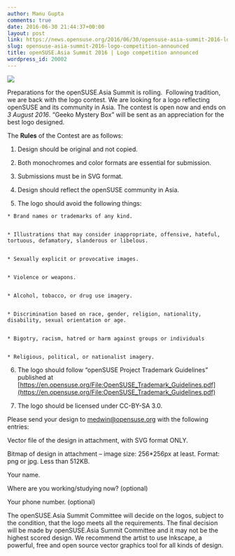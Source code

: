 ```yaml
---
author: Manu Gupta
comments: true
date: 2016-06-30 21:44:37+00:00
layout: post
link: https://news.opensuse.org/2016/06/30/opensuse-asia-summit-2016-logo-competition-announced/
slug: opensuse-asia-summit-2016-logo-competition-announced
title: openSUSE.Asia Summit 2016 | Logo competition announced
wordpress_id: 20002
---
```


![](https://images.unsplash.com/photo-1415202575743-775c5d474848?ixlib=rb-0.3.5&q=80&fm=jpg&crop=entropy&s=e073cf3fe581fddb26acf4a37feae55f)



Preparations for the openSUSE.Asia Summit is rolling.  Following tradition, we are back with the logo contest. We are looking for a logo reflecting openSUSE and its community in Asia. The contest is open now and ends on _3 August 2016_. “Geeko Mystery Box” will be sent as an appreciation for the best logo designed.

The **Rules** of the Contest are as follows:



 	
  1. Design should be original and not copied.

 	
  2. Both monochromes and color formats are essential for submission.

 	
  3. Submissions must be in SVG format.

 	
  4. Design should reflect the openSUSE community in Asia.

 	
  5. The logo should avoid the following things:

 	
    * Brand names or trademarks of any kind.

 	
    * Illustrations that may consider inappropriate, offensive, hateful, tortuous, defamatory, slanderous or libelous.

 	
    * Sexually explicit or provocative images.

 	
    * Violence or weapons.

 	
    * Alcohol, tobacco, or drug use imagery.

 	
    * Discrimination based on race, gender, religion, nationality, disability, sexual orientation or age.

 	
    * Bigotry, racism, hatred or harm against groups or individuals

 	
    * Religious, political, or nationalist imagery.




 	
  6. The logo should follow “openSUSE Project Trademark Guidelines” published at [https://en.opensuse.org/File:OpenSUSE_Trademark_Guidelines.pdf](https://en.opensuse.org/File:OpenSUSE_Trademark_Guidelines.pdf)

 	
  7. The logo should be licensed under CC-BY-SA 3.0.


Please send your design to medwin@opensuse.org with the following entries:

Vector file of the design in attachment, with SVG format ONLY.

Bitmap of design in attachment – image size: 256*256px at least. Format: png or jpg. Less than 512KB.

Your name.

Where are you working/studying now? (optional)

Your phone number. (optional)

The openSUSE.Asia Summit Committee will decide on the logos, subject to the condition, that the logo meets all the requirements. The final decision will be made by openSUSE.Asia Summit Committee and it may not be the highest scored design. We recommend the artist to use Inkscape, a powerful, free and open source vector graphics tool for all kinds of design.


